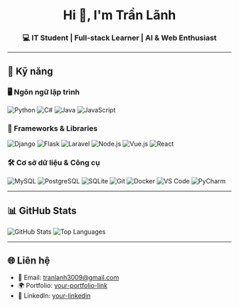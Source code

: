 <h1 align="center">Hi 👋, I'm Trần Lãnh</h1>
<h3 align="center">💻 IT Student | Full-stack Learner | AI & Web Enthusiast</h3>

---

## 🚀 Kỹ năng

### 🖥️ Ngôn ngữ lập trình
![Python](https://img.shields.io/badge/Python-3776AB?logo=python&logoColor=white)
![C#](https://img.shields.io/badge/C%23-239120?logo=c-sharp&logoColor=white)
![Java](https://img.shields.io/badge/Java-007396?logo=java&logoColor=white)
![JavaScript](https://img.shields.io/badge/JavaScript-F7DF1E?logo=javascript&logoColor=black)

### 🧩 Frameworks & Libraries
![Django](https://img.shields.io/badge/Django-092E20?logo=django&logoColor=white)
![Flask](https://img.shields.io/badge/Flask-000000?logo=flask&logoColor=white)
![Laravel](https://img.shields.io/badge/Laravel-FF2D20?logo=laravel&logoColor=white)
![Node.js](https://img.shields.io/badge/Node.js-339933?logo=node.js&logoColor=white)
![Vue.js](https://img.shields.io/badge/Vue.js-35495E?logo=vuedotjs&logoColor=4FC08D)
![React](https://img.shields.io/badge/React-20232A?logo=react&logoColor=61DAFB)

### 🛠️ Cơ sở dữ liệu & Công cụ
![MySQL](https://img.shields.io/badge/MySQL-4479A1?logo=mysql&logoColor=white)
![PostgreSQL](https://img.shields.io/badge/PostgreSQL-336791?logo=postgresql&logoColor=white)
![SQLite](https://img.shields.io/badge/SQLite-003B57?logo=sqlite&logoColor=white)
![Git](https://img.shields.io/badge/Git-F05032?logo=git&logoColor=white)
![Docker](https://img.shields.io/badge/Docker-2496ED?logo=docker&logoColor=white)
![VS Code](https://img.shields.io/badge/VS%20Code-007ACC?logo=visual-studio-code&logoColor=white)
![PyCharm](https://img.shields.io/badge/PyCharm-000000?logo=pycharm&logoColor=white)

---

## 📊 GitHub Stats
![GitHub Stats](https://github-readme-stats.vercel.app/api?username=YOUR_USERNAME&show_icons=true&theme=tokyonight)
![Top Languages](https://github-readme-stats.vercel.app/api/top-langs/?username=YOUR_USERNAME&layout=compact&theme=tokyonight)

---

## 🌐 Liên hệ
- 📧 Email: tranlanh3009@gmail.com  
- 🌍 Portfolio: [your-portfolio-link](https://github.com/tranlanh3009)  
- 💼 LinkedIn: [your-linkedin](https://www.linkedin.com/)  
